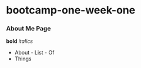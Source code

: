 # bootcamp-one-week-one

### About Me Page

**bold**
_italics_

- About
        - List
        - Of
- Things

